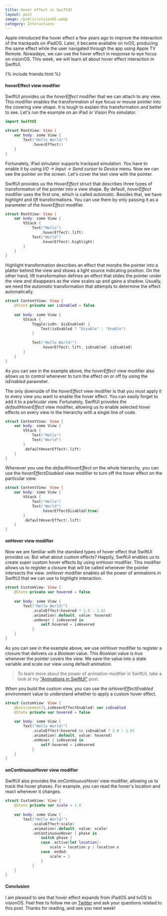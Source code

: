 ```yaml
---
title: Hover effect in SwiftUI
layout: post
image: /public/visionOS.webp
category: Interactions
---
```


Apple introduced the hover effect a few years ago to improve the interaction of the trackpads on iPadOS. Later, it became available on tvOS, producing the same effect while the user navigated through the app using Apple TV Remote. Nowadays, we can use the hover effect in response to eye focus on visionOS. This week, we will learn all about hover effect interaction in SwiftUI.

{% include friends.html %}

#### hoverEffect view modifier
SwiftUI provides us the *hoverEffect* modifier that we can attach to any view. This modifier enables the transformation of eye focus or mouse pointer into the covering view shape. It is tough to explain this transformation and better to see. Let's run the example on an iPad or Vision Pro simulator.

```swift
import SwiftUI

struct RootView: View {    
    var body: some View {
        Text("Hello World!")
            .hoverEffect()
    }
}
```

Fortunately, iPad simulator supports trackpad simulation. You have to enable it by using *I/O -> Input -> Send cursor to Device* menu. Now we can see the pointer on the screen. Let's cover the text view with the pointer.

SwiftUI provides us the *HoverEffect* struct that describes three types of transformation of the pointer into a view shape. By default, *hoverEffect* modifier uses the first one, which is called *automatic*. Besides that, we have *highlight* and *lift* transformations. You can use them by only passing it as a parameter of the *hoverEffect* modifier.

```swift
struct RootView: View {    
    var body: some View {
        VStack {
            Text("Hello")
                .hoverEffect(.lift)
            Text("World")
                .hoverEffect(.highlight)
        }
    }
}
```

Highlight transformation describes an effect that morphs the pointer into a platter behind the view and shows a light source indicating position. On the other hand, lift transformation defines an effect that slides the pointer under the view and disappears as the view scales up and gains a shadow. Usually, we need the *automatic* transformation that attempts to determine the effect automatically.

```swift
struct ContentView: View {
    @State private var isEnabled = false
    
    var body: some View {
        VStack {
            Toggle(isOn: $isEnabled) {
                Text(isEnabled ? "Disable" : "Enable")
            }
            
            Text("Hello World!")
                .hoverEffect(.lift, isEnabled: isEnabled)
        }
    }
}
```

As you can see in the example above, the *hoverEffect* view modifier also allows us to control whenever to turn the effect on or off by using the *isEnabled* parameter.

The only downside of the *hoverEffect* view modifier is that you must apply it to every view you want to enable the hover effect. You can easily forget to add it to a particular view. Fortunately, SwiftUI provides the *defaultHoverEffect* view modifier, allowing us to enable selected hover effects on every view in the hierarchy with a single line of code.

```swift
struct ContentView: View {
    var body: some View {
        VStack {
            Text("Hello")
            Text("World")
        }
        .defaultHoverEffect(.lift)
    }
}
```

Whenever you use the *defaultHoverEffect* on the whole hierarchy, you can use the *hoverEffectDisabled* view modifier to turn off the hover effect on the particular view.

```swift
struct ContentView: View {
    var body: some View {
        VStack {
            Text("Hello")
            Text("World")
                .hoverEffectDisabled(true)
        }
        .defaultHoverEffect(.lift)
    }
}
```

#### onHover view modifier
Now we are familiar with the standard types of hover effect that SwiftUI provides us. But what about custom effects? Happily, SwiftUI enables us to create super custom hover effects by using *onHover* modifier. This modifier allows us to register a closure that will be called whenever the pointer intersects the view. *onHover* modifier enables all the power of animations in SwiftUI that we can use to highlight interaction.

```swift
struct CustomView: View {
    @State private var hovered = false
    
    var body: some View {
        Text("Hello World!")
            .scaleEffect(hovered ? 2.0 : 1.0)
            .animation(.default, value: hovered)
            .onHover { isHovered in
                self.hovered = isHovered
            }
    }
}
```

As you can see in the example above, we use *onHover* modifier to register a closure that delivers us a *Boolean* value. This *Boolean* value is *true* whenever the pointer covers the view. We save the value into a state variable and scale our view using default animation.

> To learn more about the power of animation modifier in SwiftUI, take a look at my ["Animations in SwiftUI"](/2019/06/26/animations-in-swiftui/) post.

When you build the custom view, you can use the *isHoverEffectEnabled* environment value to understand whether to apply a custom hover effect.

```swift
struct CustomView: View {
    @Environment(\.isHoverEffectEnabled) var isEnabled
    @State private var hovered = false
    
    var body: some View {
        Text("Hello World!")
            .scaleEffect(hovered && isEnabled ? 2.0 : 1.0)
            .animation(.default, value: hovered)
            .onHover { isHovered in
                self.hovered = isHovered
            }
    }
}
```

#### onContinuousHover view modifier
SwiftUI also provides the *onContinuousHover* view modifier, allowing us to track the hover phases. For example, you can read the hover's location and react whenever it changes.

```swift
struct CustomView: View {
    @State private var scale = 1.0
    
    var body: some View {
        Text("Hello World!")
            .scaleEffect(scale)
            .animation(.default, value: scale)
            .onContinuousHover { phase in
                switch phase {
                case .active(let location):
                    scale = location.y / location.x
                case .ended:
                    scale = 1
                }
            }
    }
}
```

#### Conclusion
I am pleased to see that hover effect expands from iPadOS and tvOS to visionOS. Feel free to follow me on [Twitter](https://twitter.com/mecid) and ask your questions related to this post. Thanks for reading, and see you next week!

